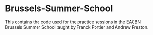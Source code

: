 # Brussels-Summer-School

This contains the code used for the practice sessions in the EACBN Brussels Summer School taught by Franck Portier and Andrew Preston.

